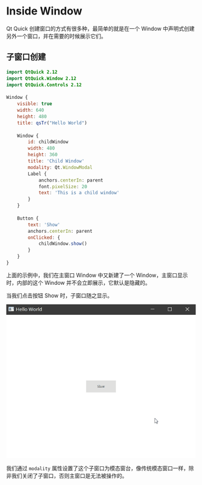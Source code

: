 # Inside Window

Qt Quick 创建窗口的方式有很多种，最简单的就是在一个 Window 中声明式创建另外一个窗口，并在需要的时候展示它们。

## 子窗口创建

```QML
import QtQuick 2.12
import QtQuick.Window 2.12
import QtQuick.Controls 2.12

Window {
    visible: true
    width: 640
    height: 480
    title: qsTr("Hello World")

    Window {
        id: childWindow
        width: 480
        height: 360
        title: 'Child Window'
        modality: Qt.WindowModal
        Label {
            anchors.centerIn: parent
            font.pixelSize: 20
            text: 'This is a child window'
        }
    }

    Button {
        text: 'Show'
        anchors.centerIn: parent
        onClicked: {
            childWindow.show()
        }
    }
}
```

上面的示例中，我们在主窗口 Window 中又新建了一个 Window，主窗口显示时，内部的这个 Window 并不会立即展示，它默认是隐藏的。

当我们点击按钮 Show 时，子窗口随之显示。

<img src="../images/Windows/child-window.gif">

我们通过 `modality` 属性设置了这个子窗口为模态窗台，像传统模态窗口一样，除非我们关闭了子窗口，否则主窗口是无法被操作的。
